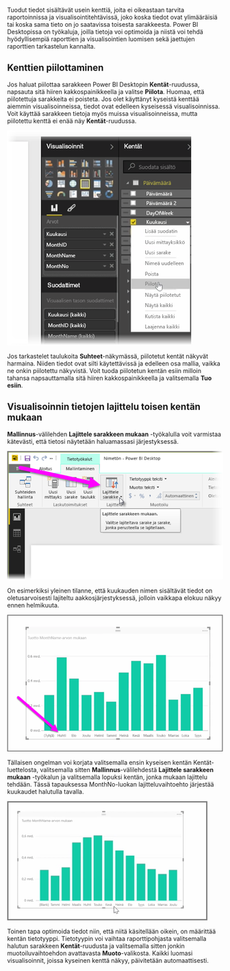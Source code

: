 Tuodut tiedot sisältävät usein kenttiä, joita ei oikeastaan tarvita raportoinnissa ja visualisointitehtävissä, joko koska tiedot ovat ylimääräisiä tai koska sama tieto on jo saatavissa toisesta sarakkeesta. Power BI Desktopissa on työkaluja, joilla tietoja voi optimoida ja niistä voi tehdä hyödyllisempiä raporttien ja visualisointien luomisen sekä jaettujen raporttien tarkastelun kannalta.

## <a name="hiding-fields"></a>Kenttien piilottaminen
Jos haluat piilottaa sarakkeen Power BI Desktopin **Kentät**-ruudussa, napsauta sitä hiiren kakkospainikkeella ja valitse **Piilota**. Huomaa, että piilotettuja sarakkeita ei poisteta. Jos olet käyttänyt kyseistä kenttää aiemmin visualisoinneissa, tiedot ovat edelleen kyseisessä visualisoinnissa. Voit käyttää sarakkeen tietoja myös muissa visualisoinneissa, mutta piilotettu kenttä ei enää näy **Kentät**-ruudussa.

![](media/2-4-optimize-data-models/2-4_1.png)

Jos tarkastelet taulukoita **Suhteet**-näkymässä, piilotetut kentät näkyvät harmaina. Niiden tiedot ovat silti käytettävissä ja edelleen osa mallia, vaikka ne onkin piilotettu näkyvistä. Voit tuoda piilotetun kentän esiin milloin tahansa napsauttamalla sitä hiiren kakkospainikkeella ja valitsemalla **Tuo esiin**.

## <a name="sorting-visualization-data-by-another-field"></a>Visualisoinnin tietojen lajittelu toisen kentän mukaan
**Mallinnus**-välilehden **Lajittele sarakkeen mukaan** -työkalulla voit varmistaa kätevästi, että tietosi näytetään haluamassasi järjestyksessä.

![](media/2-4-optimize-data-models/2-4_2.png)

On esimerkiksi yleinen tilanne, että kuukauden nimen sisältävät tiedot on oletusarvoisesti lajiteltu aakkosjärjestyksessä, jolloin vaikkapa elokuu näkyy ennen helmikuuta.

![](media/2-4-optimize-data-models/2-4_3.png)

Tällaisen ongelman voi korjata valitsemalla ensin kyseisen kentän Kentät-luettelosta, valitsemalla sitten **Mallinnus**-välilehdestä **Lajittele sarakkeen mukaan** -työkalun ja valitsemalla lopuksi kentän, jonka mukaan lajittelu tehdään. Tässä tapauksessa MonthNo-luokan lajitteluvaihtoehto järjestää kuukaudet halutulla tavalla.

![](media/2-4-optimize-data-models/2-4_4.png)

Toinen tapa optimoida tiedot niin, että niitä käsitellään oikein, on määrittää kentän tietotyyppi. Tietotyypin voi vaihtaa raporttipohjasta valitsemalla halutun sarakkeen **Kentät**-ruudusta ja valitsemalla sitten jonkin muotoiluvaihtoehdon avattavasta **Muoto**-valikosta. Kaikki luomasi visualisoinnit, joissa kyseinen kenttä näkyy, päivitetään automaattisesti.

